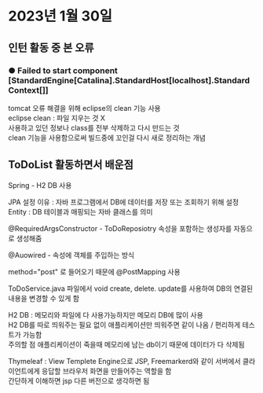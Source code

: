 # 2023년 1월 30일

## 인턴 활동 중 본 오류 <br>

### ● Failed to start component [StandardEngine[Catalina].StandardHost[localhost].StandardContext[]]<br>
tomcat 오류 해결을 위해 eclipse의 clean 기능 사용<br>
eclipse clean : 파일 지우는 것 X<br>
사용하고 있던 정보나 class를 전부 삭제하고 다시 만드는 것<br>
clean 기능을 사용함으로써 빌드중에 꼬인걸 다시 새로 정리하는 개념<br>

## ToDoList 활동하면서 배운점 <br>

 Spring - H2 DB 사용<br>
                                                                                                                                                                                                                                                                                                                                                                                                                                                                                                                                                                                                                                                                                                                                                                                                                                                                                                                                                                             
JPA 설정 이유 : 자바 프로그램에서 DB에 데이터를 저장 또는 조회하기 위해 설정<br>
Entity : DB 테이블과 매핑되는 자바 클래스를 의미<br>

@RequiredArgsConstructor - ToDoReposiotry 속성을 포함하는 생성자를 자동으로 생성해줌<br>

@Auowired -  속성에 객체를 주입하는 방식<br>

method="post" 로 들어오기 때문에 @PostMapping 사용<br>

ToDoService.java 파일에서 void create, delete. update를 사용하여 DB의 연결된 내용을 변경할 수 있게 함<br>

H2 DB : 메모리와 파일에 다 사용가능하지만 메모리 DB에 많이 사용<br>
H2 DB를 따로 띄워주는 필요 없이 애플리케이션만 띄워주면 같이 나옴 / 편리하게 테스트가 가능함<br>
주의할 점 애플리케이션이 죽을때 메모리에 남는 db이기 때문에 데이터가 다 삭제됨<br>

Thymeleaf : View Templete Engine으로 JSP, Freemarkerd와 같이 서버에서 클라이언트에게 응답할 브라우저 화면을 만들어주는 역할을 함<br>
간단하게 이해하면 jsp 다른 버전으로 생각하면 됨<br>
